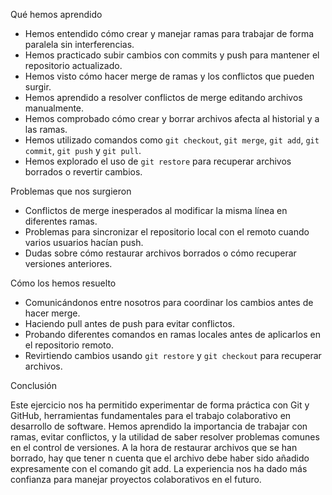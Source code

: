 Qué hemos aprendido

- Hemos entendido cómo crear y manejar ramas para trabajar de forma paralela sin interferencias.
- Hemos practicado subir cambios con commits y push para mantener el repositorio actualizado.
- Hemos visto cómo hacer merge de ramas y los conflictos que pueden surgir.
- Hemos aprendido a resolver conflictos de merge editando archivos manualmente.
- Hemos comprobado cómo crear y borrar archivos afecta al historial y a las ramas.
- Hemos utilizado comandos como `git checkout`, `git merge`, `git add`, `git commit`, `git push` y `git pull`.
- Hemos explorado el uso de `git restore` para recuperar archivos borrados o revertir cambios.

Problemas que nos surgieron

- Conflictos de merge inesperados al modificar la misma línea en diferentes ramas.
- Problemas para sincronizar el repositorio local con el remoto cuando varios usuarios hacían push.
- Dudas sobre cómo restaurar archivos borrados o cómo recuperar versiones anteriores.

Cómo los hemos resuelto

- Comunicándonos entre nosotros para coordinar los cambios antes de hacer merge.
- Haciendo pull antes de push para evitar conflictos.
- Probando diferentes comandos en ramas locales antes de aplicarlos en el repositorio remoto.
- Revirtiendo cambios usando `git restore` y `git checkout` para recuperar archivos.

Conclusión

Este ejercicio nos ha permitido experimentar de forma práctica con Git y GitHub, herramientas fundamentales para el trabajo colaborativo en desarrollo de software. Hemos aprendido la importancia de trabajar con ramas, evitar conflictos, y la utilidad de saber resolver problemas comunes en el control de versiones. A la hora de restaurar archivos que se han borrado, hay que tener n cuenta que el archivo debe haber sido añadido expresamente con el comando git add. La experiencia nos ha dado más confianza para manejar proyectos colaborativos en el futuro. 